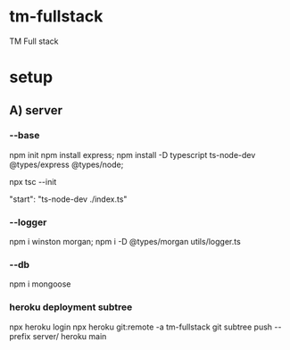 # tm-fullstack

TM Full stack

# setup

## A) server

### --base

npm init
npm install express;
npm install -D typescript ts-node-dev @types/express @types/node;

npx tsc --init

"start": "ts-node-dev ./index.ts"

### --logger

npm i winston morgan;
npm i -D @types/morgan
utils/logger.ts

### --db

npm i mongoose

### heroku deployment subtree

npx heroku login
npx heroku git:remote -a tm-fullstack
git subtree push --prefix server/ heroku main
